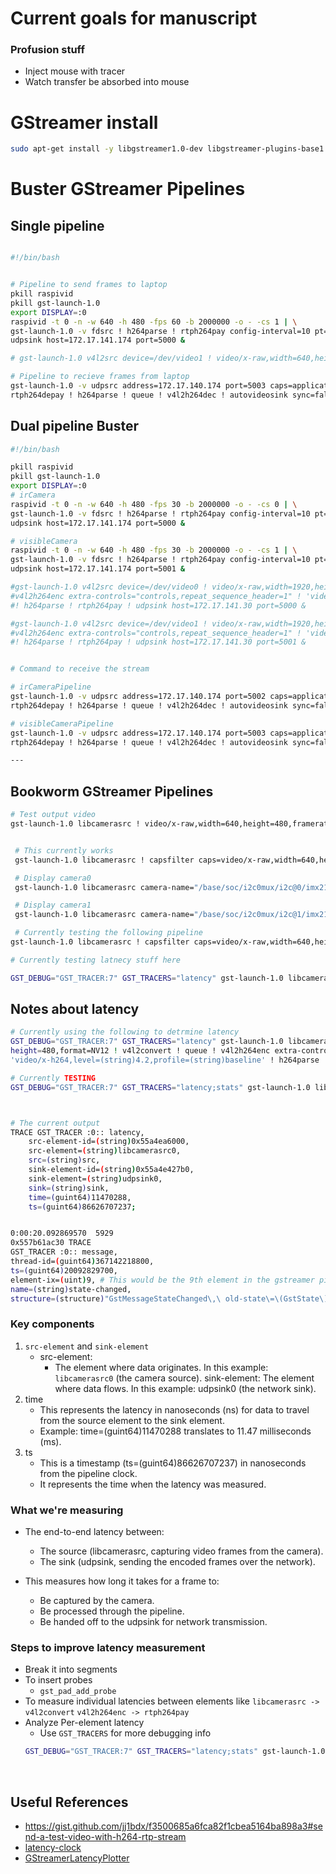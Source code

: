 <!-- # GStreamer Pipelines That are being TESTED So Far
## RPI 
```bash
pkill raspivid
pkill gst-launch-1.0
export DISPLAY=:0
gst-launch-1.0 -vvvvv v4l2src device=/dev/video0 ! video/x-raw,width=1920,height=1080,framerate=30/1,format=I420,colorimetry=bt601,interlace-mode=progressive ! omxh264enc ! video/x-h264,profile=baseline ! h264parse ! rtph264pay config-interval=-1 ! udpsink host=172.17.141.30 port=5001 &
gst-launch-1.0 -vvvvv v4l2src device=/dev/video1 ! video/x-raw,width=1920,height=1080,framerate=30/1,format=I420,colorimetry=bt601,interlace-mode=progressive ! omxh264enc ! video/x-h264,profile=baseline ! h264parse ! rtph264pay config-interval=-1 ! udpsink host=172.17.141.30 port=5002
```
## Linux Laptop
```bash
gst-launch-1.0 udpsrc address=172.17.141.30 port=5001 caps=application/x-rtp ! queue ! rtph264depay ! h264parse ! avdec_h264 ! videoconvert ! autovideosink &
gst-launch-1.0 udpsrc address=172.17.141.30 port=5002 caps=application/x-rtp ! queue ! rtph264depay ! h264parse ! avdec_h264 ! videoconvert ! autovideosink
```
# GStreamer Pipelines That AREN'T Being Used -->

# Current goals for manuscript
### Profusion stuff
- Inject mouse with tracer
- Watch transfer be absorbed into mouse


# GStreamer install 

```bash
sudo apt-get install -y libgstreamer1.0-dev libgstreamer-plugins-base1.0-dev libgstreamer-plugins-bad1.0-dev gstreamer1.0-plugins-base gstreamer1.0-plugins-good gstreamer1.0-plugins-bad gstreamer1.0-plugins-ugly gstreamer1.0-libav gstreamer1.0-tools gstreamer1.0-x gstreamer1.0-alsa gstreamer1.0-gl gstreamer1.0-gtk3 gstreamer1.0-qt5 gstreamer1.0-pulseaudio gstreamer1.0-libcamera

```


# Buster GStreamer Pipelines
 
## Single pipeline 

```bash

#!/bin/bash


# Pipeline to send frames to laptop
pkill raspivid
pkill gst-launch-1.0
export DISPLAY=:0
raspivid -t 0 -n -w 640 -h 480 -fps 60 -b 2000000 -o - -cs 1 | \
gst-launch-1.0 -v fdsrc ! h264parse ! rtph264pay config-interval=10 pt=96 ! \
udpsink host=172.17.141.174 port=5000 &

# gst-launch-1.0 v4l2src device=/dev/video1 ! video/x-raw,width=640,height=480,framerate=60/1,format=NV12 ! v4l2h264enc extra-controls="controls,repeat_sequence_header=1" ! 'video/x-h264,level=(string)4.1,pro$

# Pipeline to recieve frames from laptop
gst-launch-1.0 -v udpsrc address=172.17.140.174 port=5003 caps=application/x-rtp ! \
rtph264depay ! h264parse ! queue ! v4l2h264dec ! autovideosink sync=false
```

## Dual pipeline Buster

```bash
#!/bin/bash

pkill raspivid
pkill gst-launch-1.0
export DISPLAY=:0
# irCamera
raspivid -t 0 -n -w 640 -h 480 -fps 30 -b 2000000 -o - -cs 0 | \
gst-launch-1.0 -v fdsrc ! h264parse ! rtph264pay config-interval=10 pt=96 ! \
udpsink host=172.17.141.174 port=5000 &

# visibleCamera
raspivid -t 0 -n -w 640 -h 480 -fps 30 -b 2000000 -o - -cs 1 | \
gst-launch-1.0 -v fdsrc ! h264parse ! rtph264pay config-interval=10 pt=96 ! \
udpsink host=172.17.141.174 port=5001 &

#gst-launch-1.0 v4l2src device=/dev/video0 ! video/x-raw,width=1920,height=1080,framerate=30/1,format=NV12 ! \
#v4l2h264enc extra-controls="controls,repeat_sequence_header=1" ! 'video/x-h264,level=(string)4.1,profile=(string)b$
#! h264parse ! rtph264pay ! udpsink host=172.17.141.30 port=5000 &

#gst-launch-1.0 v4l2src device=/dev/video1 ! video/x-raw,width=1920,height=1080,framerate=30/1,format=NV12 ! \
#v4l2h264enc extra-controls="controls,repeat_sequence_header=1" ! 'video/x-h264,level=(string)4.1,profile=(string)b$
#! h264parse ! rtph264pay ! udpsink host=172.17.141.30 port=5001 &


# Command to receive the stream

# irCameraPipeline
gst-launch-1.0 -v udpsrc address=172.17.140.174 port=5002 caps=application/x-rtp ! \
rtph264depay ! h264parse ! queue ! v4l2h264dec ! autovideosink sync=false &

# visibleCameraPipeline
gst-launch-1.0 -v udpsrc address=172.17.140.174 port=5003 caps=application/x-rtp ! \
rtph264depay ! h264parse ! queue ! v4l2h264dec ! autovideosink sync=false

---


```
## Bookworm GStreamer Pipelines
```bash
# Test output video
gst-launch-1.0 libcamerasrc ! video/x-raw,width=640,height=480,framerate=30/1 ! autovideosink


 # This currently works
 gst-launch-1.0 libcamerasrc ! capsfilter caps=video/x-raw,width=640,height=480,format=NV12 ! v4l2convert ! queue ! v4l2h264enc extra-controls="controls,repeat_sequence_header=1" ! 'video/x-h264,level=(string)4.2,profile=(string)baseline' ! h264parse ! rtph264pay ! queue ! udpsink host=172.17.140.56 port=5001

 # Display camera0
 gst-launch-1.0 libcamerasrc camera-name="/base/soc/i2c0mux/i2c@0/imx219@10" ! capsfilter caps=video/x-raw,width=640,height=480,format=NV12 ! v4l2convert ! queue ! v4l2h264enc extra-controls="controls,repeat_sequence_header=1" ! 'video/x-h264,level=(string)4.2,profile=(string)baseline' ! h264parse ! rtph264pay ! queue ! udpsink host=172.17.140.56 port=5001

 # Display camera1
 gst-launch-1.0 libcamerasrc camera-name="/base/soc/i2c0mux/i2c@1/imx219@10" ! capsfilter caps=video/x-raw,width=640,height=480,format=NV12 ! v4l2convert ! queue ! v4l2h264enc extra-controls="controls,repeat_sequence_header=1" ! 'video/x-h264,level=(string)4.2,profile=(string)baseline' ! h264parse ! rtph264pay ! queue ! udpsink host=172.17.140.56 port=5001

 # Currently testing the following pipeline
gst-launch-1.0 libcamerasrc ! capsfilter caps=video/x-raw,width=640,height=480,format=NV12 ! v4l2convert ! v4l2h264enc ! 'video/x-h264,level=(string)4.2,profile=(string)baseline' ! h264parse ! rtph264pay! udpsink host=172.17.140.56 port=5001

# Currently testing latnecy stuff here

GST_DEBUG="GST_TRACER:7" GST_TRACERS="latency" gst-launch-1.0 libcamerasrc ! capsfilter caps=video/x-raw,width=640,height=480,format=NV12 ! v4l2convert ! queue ! v4l2h264enc extra-controls="controls,repeat_sequence_header=1" ! 'video/x-h264,level=(string)4.2,profile=(string)baseline' ! h264parse ! rtph264pay ! queue ! udpsink host=172.17.140.56 port=5001

```

## Notes about latency 

```bash
# Currently using the following to detrmine latency
GST_DEBUG="GST_TRACER:7" GST_TRACERS="latency" gst-launch-1.0 libcamerasrc ! capsfilter caps=video/x-raw,width=640,
height=480,format=NV12 ! v4l2convert ! queue ! v4l2h264enc extra-controls="controls,repeat_sequence_header=1" ! 
'video/x-h264,level=(string)4.2,profile=(string)baseline' ! h264parse ! rtph264pay ! queue ! udpsink host=172.17.140.56 port=5001

# Currently TESTING
GST_DEBUG="GST_TRACER:7" GST_TRACERS="latency;stats" gst-launch-1.0 libcamerasrc ! capsfilter caps=video/x-raw,width=640,height=480,format=NV12 ! v4l2convert ! queue ! v4l2h264enc extra-controls="controls,repeat_sequence_header=1" ! 'video/x-h264,level=(string)4.2,profile=(string)baseline' ! h264parse ! rtph264pay ! queue ! udpsink host=172.17.140.56 port=5001



# The current output
TRACE GST_TRACER :0:: latency, 
    src-element-id=(string)0x55a4ea6000, 
    src-element=(string)libcamerasrc0, 
    src=(string)src, 
    sink-element-id=(string)0x55a4e427b0, 
    sink-element=(string)udpsink0, 
    sink=(string)sink, 
    time=(guint64)11470288, 
    ts=(guint64)86626707237;


0:00:20.092869570  5929   
0x557b61ac30 TRACE             
GST_TRACER :0:: message, 
thread-id=(guint64)367142218800, 
ts=(guint64)20092829700, 
element-ix=(uint)9, # This would be the 9th element in the gstreamer pipeline
name=(string)state-changed, 
structure=(structure)"GstMessageStateChanged\,\ old-state\=\(GstState\)playing\,\ new-state\=\(GstState\)paused\,\ pending-state\=\(GstState\)ready\;";
```
### Key components
1) `src-element` and `sink-element`
   - src-element: 
     - The element where data originates.
       In this example: `libcamerasrc0` (the camera source).
       sink-element: The element where data flows.
       In this example: udpsink0 (the network sink).
2) time
    - This represents the latency in nanoseconds (ns) for data to travel from the source element to the sink element.
    - Example: time=(guint64)11470288 translates to 11.47 milliseconds (ms).
3) ts
   - This is a timestamp (ts=(guint64)86626707237) in nanoseconds from the pipeline clock.
   - It represents the time when the latency was measured.

### What we're measuring
- The end-to-end latency between:
    - The source (libcamerasrc, capturing video frames from the camera).
    - The sink (udpsink, sending the encoded frames over the network).

- This measures how long it takes for a frame to:
    - Be captured by the camera.
    - Be processed through the pipeline.
    - Be handed off to the udpsink for network transmission.

### Steps to improve latency measurement 
- Break it into segments
- To insert probes
  - `gst_pad_add_probe`
- To measure individual latencies between elements like
    `libcamerasrc -> v4l2convert`
    `v4l2h264enc -> rtph264pay`
- Analyze Per-element latency
  - Use `GST_TRACERS` for more debugging info
  ```bash
  GST_DEBUG="GST_TRACER:7" GST_TRACERS="latency;stats" gst-launch-1.0 ...
  ```
<br>

## Useful References
- https://gist.github.com/jj1bdx/f3500685a6fca82f1cbea5164ba898a3#send-a-test-video-with-h264-rtp-stream
- [latency-clock](https://github.com/stb-tester/latency-clock)
-  [GStreamerLatencyPlotter](https://github.com/podborski/GStreamerLatencyPlotter)